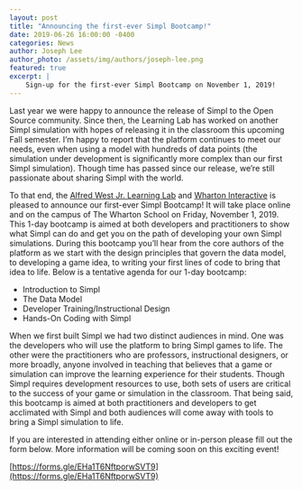 ```yaml
---
layout: post
title: "Announcing the first-ever Simpl Bootcamp!"
date: 2019-06-26 16:00:00 -0400
categories: News
author: Joseph Lee
author_photo: /assets/img/authors/joseph-lee.png
featured: true
excerpt: |
    Sign-up for the first-ever Simpl Bootcamp on November 1, 2019!
---
```


Last year we were happy to announce the release of Simpl to the Open Source community.  Since then, the Learning Lab has worked on another Simpl simulation with hopes of releasing it in the classroom this upcoming Fall semester.  I’m happy to report that the platform continues to meet our needs, even when using a model with hundreds of data points (the simulation under development is significantly more complex than our first Simpl simulation).  Though time has passed since our release, we’re still passionate about sharing Simpl with the world.

To that end, the [Alfred West Jr. Learning Lab](http://simulations.wharton.upenn.edu) and [Wharton Interactive](https://interactive.wharton.upenn.edu/) is pleased to announce our first-ever Simpl Bootcamp!  It will take place online and on the campus of The Wharton School on Friday, November 1, 2019.  This 1-day bootcamp is aimed at both developers and practitioners to show what Simpl can do and get you on the path of developing your own Simpl simulations.  During this bootcamp you’ll hear from the core authors of the platform as we start with the design principles that govern the data model, to developing a game idea, to writing your first lines of code to bring that idea to life.  Below is a tentative agenda for our 1-day bootcamp:

* Introduction to Simpl
* The Data Model
* Developer Training/Instructional Design
* Hands-On Coding with Simpl

When we first built Simpl we had two distinct audiences in mind.  One was the developers who will use the platform to bring Simpl games to life.  The other were the practitioners who are professors, instructional designers, or more broadly, anyone involved in teaching that believes that a game or simulation can improve the learning experience for their students.  Though Simpl requires development resources to use, both sets of users are critical to the success of your game or simulation in the classroom.  That being said, this bootcamp is aimed at both practitioners and developers to get acclimated with Simpl and both audiences will come away with tools to bring a Simpl simulation to life. 

If you are interested in attending either online or in-person please fill out the form below.  More information will be coming soon on this exciting event!

[https://forms.gle/EHa1T6NftporwSVT9](https://forms.gle/EHa1T6NftporwSVT9)















